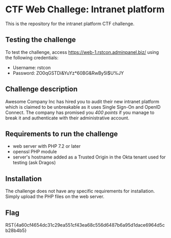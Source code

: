# CTF Web Challege: Intranet platform
This is the repository for the intranet platform CTF challenge.

## Testing the challenge
To test the challenge, access https://web-1.rstcon.adminpanel.biz/ using the following credentials:
* Username: rstcon
* Password: ZO0qGSTDi&YuYz*60BG&RwBy5I$U%JY

## Challenge description
Awesome Company Inc has hired you to audit their new intranet platform which is claimed to be unbreakable as it uses Single Sign-On and OpenID Connect. The company has promised you *_400 points_* if you manage to break it and authenticate with their administrative account.

## Requirements to run the challenge
* web server with PHP 7.2 or later
* openssl PHP module
* server's hostname added as a Trusted Origin in the Okta tenant used for testing (ask Dragos)

## Installation
The challenge does not have any specific requirements for installation. Simply upload the PHP files on the web server.

## Flag
RST{4a60cf4654dc31c29ea551cf43ea68c556d6487b6a95d1dace6964d5cb28b4b5}